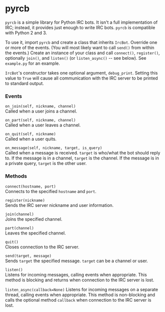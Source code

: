 # pyrcb
`pyrcb` is a simple library for Python IRC bots. It isn't a full implementation
of IRC; instead, it provides just enough to write IRC bots. `pyrcb` is
compatible with Python 2 and 3.

To use it, import `pyrcb` and create a class that inherits `IrcBot`. Override
one or more of the events. (You will most likely want to call `send()` from
within the events.) Create an instance of your class and call `connect()`,
`register()`, optionally `join()`, and `listen()` (or `listen_async()` -- see
below). See `example.py` for an example.

`IrcBot`'s constructor takes one optional argument, `debug_print`. Setting this
value to `True` will cause all communication with the IRC server to be printed
to standard output.

### Events
`on_join(self, nickname, channel)`  
Called when a user joins a channel.
  
`on_part(self, nickname, channel)`  
Called when a user leaves a channel.
  
`on_quit(self, nickname)`  
Called when a user quits.
  
`on_message(self, nickname, target, is_query)`  
Called when a message is received. `target` is who/what the bot should reply
to. If the message is in a channel, `target` is the channel. If the message is
in a private query, `target` is the other user.

### Methods
`connect(hostname, port)`  
Connects to the specified `hostname` and `port`.

`register(nickname)`  
Sends the IRC server nickname and user information.

`join(channel)`  
Joins the specified channel.

`part(channel)`  
Leaves the specified channel.

`quit()`  
Closes connection to the IRC server.

`send(target, message)`  
Sends `target` the specified message. `target` can be a channel or user.

`listen()`  
Listens for incoming messages, calling events when appropriate. This method is
blocking and returns when connection to the IRC server is lost.

`listen_async(callback=None)`
Listens for incoming messages on a separate thread, calling events when
appropriate. This method is non-blocking and calls the optional method
`callback` when connection to the IRC server is lost.
